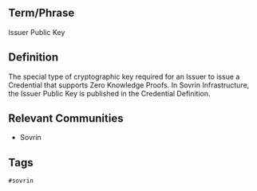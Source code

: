 ## Term/Phrase
Issuer Public Key

## Definition
The special type of cryptographic key required for an Issuer to issue a Credential that supports Zero Knowledge Proofs. In Sovrin Infrastructure, the Issuer Public Key is published in the Credential Definition.

## Relevant Communities
* Sovrin

## Tags
```
#sovrin
```
